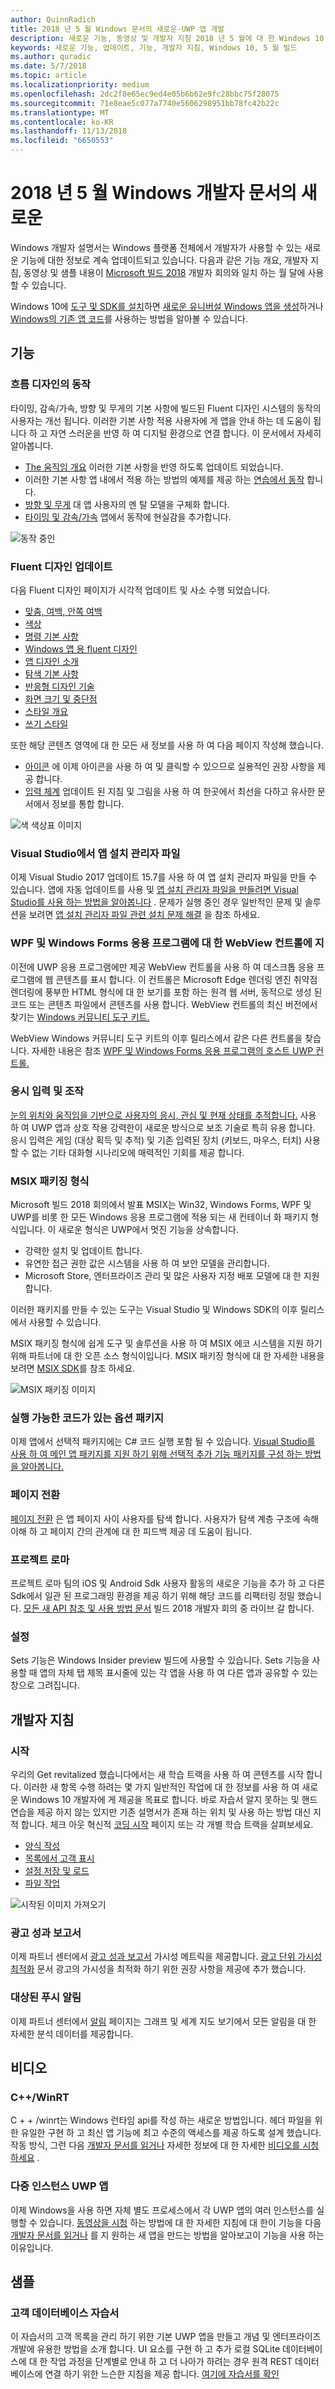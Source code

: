 ```yaml
---
author: QuinnRadich
title: 2018 년 5 월 Windows 문서의 새로운-UWP 앱 개발
description: 새로운 기능, 동영상 및 개발자 지침 2018 년 5 월에 대 한 Windows 10 개발자 설명서 및 Microsoft 빌드 회의에 추가한 합니다.
keywords: 새로운 기능, 업데이트, 기능, 개발자 지침, Windows 10, 5 월 빌드
ms.author: quradic
ms.date: 5/7/2018
ms.topic: article
ms.localizationpriority: medium
ms.openlocfilehash: 2dc2f8e65ec9ed4e05b6b62e9fc28bbc75f28075
ms.sourcegitcommit: 71e8eae5c077a7740e5606298951bb78fc42b22c
ms.translationtype: MT
ms.contentlocale: ko-KR
ms.lasthandoff: 11/13/2018
ms.locfileid: "6650553"
---
```

# <a name="whats-new-in-the-windows-developer-docs-in-may-2018"></a>2018 년 5 월 Windows 개발자 문서의 새로운

Windows 개발자 설명서는 Windows 플랫폼 전체에서 개발자가 사용할 수 있는 새로운 기능에 대한 정보로 계속 업데이트되고 있습니다. 다음과 같은 기능 개요, 개발자 지침, 동영상 및 샘플 내용이 [Microsoft 빌드 2018](https://www.microsoft.com/build) 개발자 회의와 일치 하는 월 달에 사용할 수 있습니다.

Windows 10에 [도구 및 SDK를 설치](http://go.microsoft.com/fwlink/?LinkId=821431)하면 [새로운 유니버설 Windows 앱을 생성](../get-started/create-uwp-apps.md)하거나 [Windows의 기존 앱 코드](../porting/index.md)를 사용하는 방법을 알아볼 수 있습니다.

## <a name="features"></a>기능

### <a name="motion-in-fluent-design"></a>흐름 디자인의 동작

타이밍, 감속/가속, 방향 및 무게의 기본 사항에 빌드된 Fluent 디자인 시스템의 동작의 사용자는 개선 됩니다. 이러한 기본 사항 적용 사용자에 게 앱을 안내 하는 데 도움이 됩니다 하 고 자연 스러운을 반영 하 여 디지털 환경으로 연결 합니다. 이 문서에서 자세히 알아봅니다.

* [The 움직임 개요](../design/motion/index.md) 이러한 기본 사항을 반영 하도록 업데이트 되었습니다.
* 이러한 기본 사항 앱 내에서 적용 하는 방법의 예제를 제공 하는 [연습에서 동작](../design/motion/motion-in-practice.md) 합니다.
* [방향 및 무게](../design/motion/directionality-and-gravity.md) 대 앱 사용자의 멘 탈 모델을 구체화 합니다.
* [타이밍 및 감속/가속](../design/motion/timing-and-easing.md) 앱에서 동작에 현실감을 추가합니다.

![동작 중인](../design/motion/images/contextual.gif)

### <a name="fluent-design-updates"></a>Fluent 디자인 업데이트

다음 Fluent 디자인 페이지가 시각적 업데이트 및 사소 수행 되었습니다.

* [맞춤, 여백, 안쪽 여백](../design/layout/alignment-margin-padding.md)
* [색상](../design/style/color.md)
* [명령 기본 사항](../design/basics/commanding-basics.md)
* [Windows 앱 용 fluent 디자인](../design/fluent-design-system/index.md)
* [앱 디자인 소개](../design/basics/design-and-ui-intro.md)
* [탐색 기본 사항](../design/basics/navigation-basics.md)
* [반응형 디자인 기술](../design/layout/responsive-design.md)
* [화면 크기 및 중단점](../design/layout/screen-sizes-and-breakpoints-for-responsive-design.md)
* [스타일 개요](../design/style/index.md)
* [쓰기 스타일](../design/style/writing-style.md)

또한 해당 콘텐츠 영역에 대 한 모든 새 정보를 사용 하 여 다음 페이지 작성해 했습니다.

* [아이콘](../design/style/icons.md) 에 이제 아이콘을 사용 하 여 및 클릭할 수 있으므로 실용적인 권장 사항을 제공 합니다.
* [입력 체계](../design/style/typography.md) 업데이트 된 지침 및 그림을 사용 하 여 한곳에서 최선을 다하고 유사한 문서에서 정보를 통합 합니다.

![색 색상표 이미지](../design/style/images/color/accent-color-palette.svg)

### <a name="app-installer-files-in-visual-studio"></a>Visual Studio에서 앱 설치 관리자 파일

이제 Visual Studio 2017 업데이트 15.7를 사용 하 여 앱 설치 관리자 파일을 만들 수 있습니다. 앱에 자동 업데이트를 사용 및 [앱 설치 관리자 파일을 만들려면 Visual Studio를 사용 하는 방법을 알아봅니다](../packaging/create-appinstallerfile-vs.md) . 문제가 실행 중인 경우 일반적인 문제 및 솔루션을 보려면 [앱 설치 관리자 파일 관련 설치 문제 해결](../packaging/troubleshoot-appinstaller-issues.md) 을 참조 하세요.

### <a name="edge-webview-control-for-windows-forms-and-wpf-applications"></a>WPF 및 Windows Forms 응용 프로그램에 대 한 WebView 컨트롤에 지

이전에 UWP 응용 프로그램에만 제공 WebView 컨트롤을 사용 하 여 데스크톱 응용 프로그램에 웹 콘텐츠를 표시 합니다. 이 컨트롤은 Microsoft Edge 렌더링 엔진 취약점 렌더링에 풍부한 HTML 형식에 대 한 보기를 포함 하는 원격 웹 서버, 동적으로 생성 된 코드 또는 콘텐츠 파일에서 콘텐츠를 사용 합니다. WebView 컨트롤의 최신 버전에서 찾기는 [Windows 커뮤니티 도구 키트.](https://docs.microsoft.com/windows/uwpcommunitytoolkit/)

WebView Windows 커뮤니티 도구 키트의 이후 릴리스에서 같은 다른 컨트롤을 찾습니다. 자세한 내용은 참조 [WPF 및 Windows Forms 응용 프로그램의 호스트 UWP 컨트롤.](https://docs.microsoft.com/windows/uwp/xaml-platform/xaml-host-controls)

### <a name="gaze-input-and-interactions"></a>응시 입력 및 조작

[눈의 위치와 움직임을 기반으로 사용자의 응시, 관심 및 현재 상태를 추적합니다.](../design/input/gaze-interactions.md) 사용 하 여 UWP 앱과 상호 작용 강력한이 새로운 방식으로 보조 기술로 특히 유용 합니다. 응시 입력은 게임 (대상 획득 및 추적) 및 기존 입력된 장치 (키보드, 마우스, 터치) 사용할 수 없는 기타 대화형 시나리오에 매력적인 기회를 제공 합니다.

### <a name="msix-packaging-format"></a>MSIX 패키징 형식

Microsoft 빌드 2018 회의에서 발표 MSIX는 Win32, Windows Forms, WPF 및 UWP를 비롯 한 모든 Windows 응용 프로그램에 적용 되는 새 컨테이너 화 패키지 형식입니다. 이 새로운 형식은 UWP에서 멋진 기능을 상속합니다.

* 강력한 설치 및 업데이트 합니다. 
* 유연한 접근 권한 값은 시스템을 사용 하 여 보안 모델을 관리합니다.
* Microsoft Store, 엔터프라이즈 관리 및 많은 사용자 지정 배포 모델에 대 한 지원 합니다.

이러한 패키지를 만들 수 있는 도구는 Visual Studio 및 Windows SDK의 이후 릴리스에서 사용할 수 있습니다.

MSIX 패키징 형식에 쉽게 도구 및 솔루션을 사용 하 여 MSIX 에코 시스템을 지원 하기 위해 파트너에 대 한 오픈 소스 형식이입니다. MSIX 패키징 형식에 대 한 자세한 내용을 보려면 [MSIX SDK](https://github.com/Microsoft/msix-packaging)를 참조 하세요. 

![MSIX 패키징 이미지](images/msix.png)

### <a name="optional-packages-with-executable-code"></a>실행 가능한 코드가 있는 옵션 패키지

이제 앱에서 선택적 패키지에는 C# 코드 실행 포함 될 수 있습니다. [Visual Studio를 사용 하 여 메인 앱 패키지를 지원 하기 위해 선택적 추가 기능 패키지를 구성 하는 방법을 알아봅니다.](../packaging/optional-packages-with-executable-code.md)

### <a name="page-transitions"></a>페이지 전환

[페이지 전환](../design/motion/page-transitions.md) 은 앱 페이지 사이 사용자를 탐색 합니다. 사용자가 탐색 계층 구조에 속해 이해 하 고 페이지 간의 관계에 대 한 피드백 제공 데 도움이 됩니다.

### <a name="project-rome"></a>프로젝트 로마

프로젝트 로마 팀의 iOS 및 Android Sdk 사용자 활동의 새로운 기능을 추가 하 고 다른 Sdk에서 일관 된 프로그래밍 환경을 제공 하기 위해 해당 코드를 리팩터링 정밀 했습니다. [모든 새 API 참조 및 사용 방법 문서](https://docs.microsoft.com/windows/project-rome/) 빌드 2018 개발자 회의 중 라이브 갈 합니다.

### <a name="sets"></a>설정

Sets 기능은 Windows Insider preview 빌드에 사용할 수 있습니다. Sets 기능을 사용할 때 앱의 자체 탭 제목 표시줄에 있는 각 앱을 사용 하 여 다른 앱과 공유할 수 있는 창으로 그려집니다. 

## <a name="developer-guidance"></a>개발자 지침

### <a name="get-started"></a>시작

우리의 Get revitalized 했습니다에서는 새 학습 트랙을 사용 하 여 콘텐츠를 시작 합니다. 이러한 새 항목 수행 하려는 몇 가지 일반적인 작업에 대 한 정보를 사용 하 여 새로운 Windows 10 개발자에 게 제공을 목표로 합니다. 바로 자습서 알지 못하는 및 핸드 연습을 제공 하지 않는 있지만 기존 설명서가 존재 하는 위치 및 사용 하는 방법 대신 지적 합니다. 체크 아웃 혁신적 [코딩 시작](../get-started/create-uwp-apps.md) 페이지 또는 각 개별 학습 트랙을 살펴보세요.

* [양식 작성](../get-started/construct-form-learning-track.md)
* [목록에서 고객 표시](../get-started/display-customers-in-list-learning-track.md)
* [설정 저장 및 로드](../get-started/settings-learning-track.md)
* [파일 작업](../get-started/fileio-learning-track.md)

![시작된 이미지 가져오기](../get-started/images/build-your-app.png)

### <a name="advertising-performance-report"></a>광고 성과 보고서

이제 파트너 센터에서 [광고 성과 보고서](../publish/advertising-performance-report.md) 가시성 메트릭을 제공합니다. [광고 단위 가시성 최적화](../monetize/optimize-ad-unit-viewability.md) 문서 광고의 가시성을 최적화 하기 위한 권장 사항을 제공에 추가 했습니다.

### <a name="targeted-push-notifications"></a>대상된 푸시 알림

이제 파트너 센터에서 [알림](../publish/send-push-notifications-to-your-apps-customers.md) 페이지는 그래프 및 세계 지도 보기에서 모든 알림을 대 한 자세한 분석 데이터를 제공합니다.

## <a name="videos"></a>비디오

### <a name="cwinrt"></a>C++/WinRT

C + + /winrt는 Windows 런타임 api를 작성 하는 새로운 방법입니다. 헤더 파일을 위한 유일한 구현 하 고 최신 앱 기능에 최고 수준의 액세스를 제공 하도록 설계 했습니다. 작동 방식, 그런 다음 [개발자 문서를 읽거나](../cpp-and-winrt-apis/index.md) 자세한 정보에 대 한 자세한 [비디오를 시청 하세요](https://www.youtube.com/watch?v=TLSul1XxppA&feature=youtu.be) .

### <a name="multi-instance-uwp-apps"></a>다중 인스턴스 UWP 앱

이제 Windows을 사용 하면 자체 별도 프로세스에서 각 UWP 앱의 여러 인스턴스를 실행할 수 있습니다. [동영상을 시청](https://www.youtube.com/watch?v=clnnf4cigd0&feature=youtu.be) 하는 방법에 대 한 자세한 지침에 대 한이 기능을 다음 [개발자 문서를 읽거나](../launch-resume/multi-instance-uwp.md) 를 지 원하는 새 앱을 만드는 방법을 알아보고이 기능을 사용 하는 이유입니다.

## <a name="samples"></a>샘플

### <a name="customer-database-tutorial"></a>고객 데이터베이스 자습서

이 자습서의 고객 목록을 관리 하기 위한 기본 UWP 앱을 만들고 개념 및 엔터프라이즈 개발에 유용한 방법을 소개 합니다. UI 요소를 구현 하 고 추가 로컬 SQLite 데이터베이스에 대 한 작업 과정을 단계별로 안내 하 고 더 나아가 하려는 경우 원격 REST 데이터베이스에 연결 하기 위한 느슨한 지침을 제공 합니다. [여기에 자습서를 확인](../enterprise/customer-database-tutorial.md)